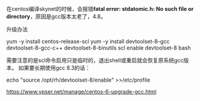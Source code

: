 在centos编译skynet的时候，会报错**fatal error: stdatomic.h: No such file or directory**，原因是gcc版本太老了，4.8。

升级办法

yum -y install centos-release-scl
yum -y install devtoolset-8-gcc devtoolset-8-gcc-c++ devtoolset-8-binutils
scl enable devtoolset-8 bash

需要注意的是scl命令启用只是临时的，退出shell或重启就会恢复原系统gcc版本。
如果要长期使用gcc 8.3的话：

echo "source /opt/rh/devtoolset-8/enable" >>/etc/profile



https://www.vpser.net/manage/centos-6-upgrade-gcc.html